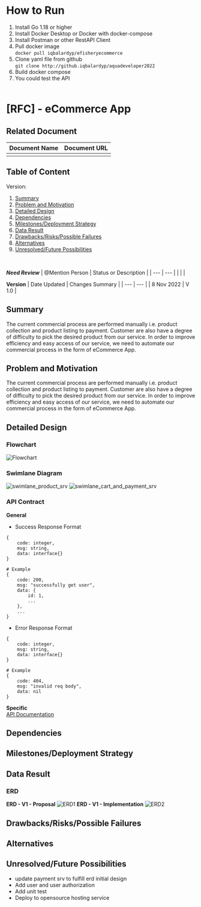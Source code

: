 # How to Run
 1. Install Go 1.18 or higher
 2. Install Docker Desktop or Docker with docker-compose
 3. Install Postman or other RestAPI Client
 4. Pull docker image <br/>
 `docker pull iqbalardyp/efisheryecommerce`
 5. Clone yaml file from github <br/>
 `git clone http://github.iqbalardyp/aquadeveloper2022`
 6. Build docker compose
 7. You could test the API<br/><br/>

# [RFC] - eCommerce App
## Related Document

| Document Name  | Document URL |
| --- | --- |
|  |  |

## Table of Content
Version:
<br/>
1. [Summary](#Summary)
2. [Problem and Motivation](#Problem_and_Motivation)
3. [Detailed Design](#Detailed_Design)
4. [Dependencies](#Dependencies)
5. [Milestones/Deployment Strategy](#Milestones/Deployment_Strategy)
6. [Data Result](#Data_Result)
7. [Drawbacks/Risks/Possible Failures](#Drawbacks/Risks/Possible_Failures)
8. [Alternatives](#Alternatives)
9. [Unresolved/Future Possibilities](#Unresolved/Future_Possibilities)

<br/>

***Need Review***
| @Mention Person | Status or Description |
| --- | --- |
|  |  |
<br/>

**Version**
| Date Updated | Changes Summary |
| --- | --- |
| 8 Nov 2022 | V 1.0 |
<br/>

## Summary
The current commercial process are performed manually i.e. product collection and product listing to payment. Customer are also have a degree of difficulty to pick the desired product from our service. In order to improve efficiency and easy access of our service, we need to automate our commercial process in the form of eCommerce App. 

## Problem and Motivation
The current commercial process are performed manually i.e. product collection and product listing to payment. Customer are also have a degree of difficulty to pick the desired product from our service. In order to improve efficiency and easy access of our service, we need to automate our commercial process in the form of eCommerce App. 

## Detailed Design

### Flowchart
![Flowchart](./media/rfc/flowchart.png)
### Swimlane Diagram
![swimlane_product_srv](./media/rfc/swimlane_product_srv.png)
![swimlane_cart_and_payment_srv](./media/rfc/swimlane_cart_and_payment_srv.png)
### API Contract
**General**
- Success Response Format

```
{
    code: integer,
    msg: string,
    data: interface{}
}

# Example
{
    code: 200,
    msg: "successfully get user",
    data: {
        id: 1,
        ...
    },
    ...
}
```

- Error Response Format
```
{
    code: integer,
    msg: string,
    data: interface{}
}

# Example
{
    code: 404,
    msg: "invalid req body",
    data: nil
}
```
**Specific**<br/>
[API Documentation](https://documenter.getpostman.com/view/24179858/2s8YeoNt3A)
## Dependencies
## Milestones/Deployment Strategy
## Data Result
### ERD
**ERD - V1 - Proposal**
![ERD1](./media/rfc/erd.png)
**ERD - V1 - Implementation**
![ERD2](./media/rfc/erd_v1.png)
## Drawbacks/Risks/Possible Failures
## Alternatives
## Unresolved/Future Possibilities
- update payment srv to fulfill erd initial design
- Add user and user authorization
- Add unit test
- Deploy to opensource hosting service
